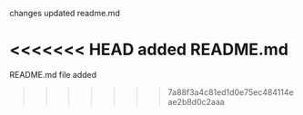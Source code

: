 changes updated readme.md 


<<<<<<< HEAD
added README.md
=======
README.md file added
>>>>>>> 7a88f3a4c81ed1d0e75ec484114eae2b8d0c2aaa
